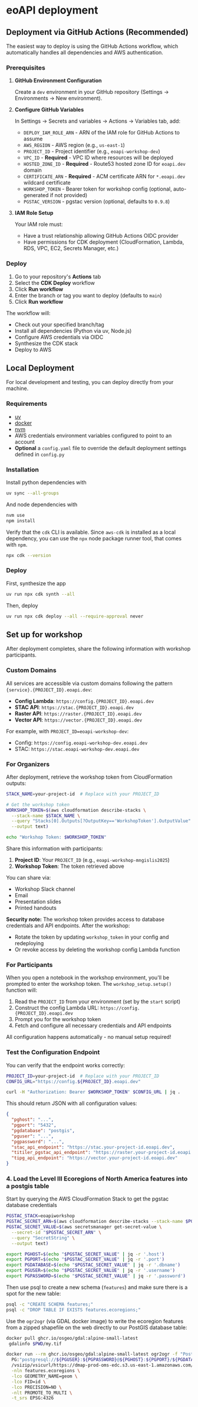 # eoAPI deployment

## Deployment via GitHub Actions (Recommended)

The easiest way to deploy is using the GitHub Actions workflow, which automatically handles all dependencies and AWS authentication.

### Prerequisites

1. **GitHub Environment Configuration**

   Create a `dev` environment in your GitHub repository (Settings → Environments → New environment).

2. **Configure GitHub Variables**

   In Settings → Secrets and variables → Actions → Variables tab, add:

   - `DEPLOY_IAM_ROLE_ARN` - ARN of the IAM role for GitHub Actions to assume
   - `AWS_REGION` - AWS region (e.g., `us-east-1`)
   - `PROJECT_ID` - Project identifier (e.g., `eoapi-workshop-dev`)
   - `VPC_ID` - **Required** - VPC ID where resources will be deployed
   - `HOSTED_ZONE_ID` - **Required** - Route53 hosted zone ID for `eoapi.dev` domain
   - `CERTIFICATE_ARN` - **Required** - ACM certificate ARN for `*.eoapi.dev` wildcard certificate
   - `WORKSHOP_TOKEN` - Bearer token for workshop config (optional, auto-generated if not provided)
   - `PGSTAC_VERSION` - pgstac version (optional, defaults to `0.9.8`)

3. **IAM Role Setup**

   Your IAM role must:
   - Have a trust relationship allowing GitHub Actions OIDC provider
   - Have permissions for CDK deployment (CloudFormation, Lambda, RDS, VPC, EC2, Secrets Manager, etc.)

### Deploy

1. Go to your repository's **Actions** tab
2. Select the **CDK Deploy** workflow
3. Click **Run workflow**
4. Enter the branch or tag you want to deploy (defaults to `main`)
5. Click **Run workflow**

The workflow will:
- Check out your specified branch/tag
- Install all dependencies (Python via uv, Node.js)
- Configure AWS credentials via OIDC
- Synthesize the CDK stack
- Deploy to AWS

## Local Deployment

For local development and testing, you can deploy directly from your machine.

### Requirements

- [uv](https://docs.astral.sh/uv/)
- [docker](https://docs.docker.com/get-started/get-docker/)
- [nvm](https://github.com/nvm-sh/nvm?tab=readme-ov-file#installing-and-updating)
- AWS credentials environment variables configured to point to an account
- **Optional** a `config.yaml` file to override the default deployment settings defined in `config.py`

### Installation

Install python dependencies with

```bash
uv sync --all-groups
```

And node dependencies with

```bash
nvm use
npm install
```

Verify that the `cdk` CLI is available. Since `aws-cdk` is installed as a local dependency, you can use the `npx` node package runner tool, that comes with `npm`.

```bash
npx cdk --version
```

### Deploy

First, synthesize the app

```bash
uv run npx cdk synth --all
```

Then, deploy

```bash
uv run npx cdk deploy --all --require-approval never
```

## Set up for workshop

After deployment completes, share the following information with workshop participants.

### Custom Domains

All services are accessible via custom domains following the pattern `{service}.{PROJECT_ID}.eoapi.dev`:

- **Config Lambda**: `https://config.{PROJECT_ID}.eoapi.dev`
- **STAC API**: `https://stac.{PROJECT_ID}.eoapi.dev`
- **Raster API**: `https://raster.{PROJECT_ID}.eoapi.dev`
- **Vector API**: `https://vector.{PROJECT_ID}.eoapi.dev`

For example, with `PROJECT_ID=eoapi-workshop-dev`:
- Config: `https://config.eoapi-workshop-dev.eoapi.dev`
- STAC: `https://stac.eoapi-workshop-dev.eoapi.dev`

### For Organizers

After deployment, retrieve the workshop token from CloudFormation outputs:

```bash
STACK_NAME=your-project-id  # Replace with your PROJECT_ID

# Get the workshop token
WORKSHOP_TOKEN=$(aws cloudformation describe-stacks \
  --stack-name $STACK_NAME \
  --query "Stacks[0].Outputs[?OutputKey=='WorkshopToken'].OutputValue" \
  --output text)

echo "Workshop Token: $WORKSHOP_TOKEN"
```

Share this information with participants:

1. **Project ID**: Your `PROJECT_ID` (e.g., `eoapi-workshop-mngislis2025`)
2. **Workshop Token**: The token retrieved above

You can share via:
- Workshop Slack channel
- Email
- Presentation slides
- Printed handouts

**Security note:** The workshop token provides access to database credentials and API endpoints. After the workshop:
- Rotate the token by updating `workshop_token` in your config and redeploying
- Or revoke access by deleting the workshop config Lambda function

### For Participants

When you open a notebook in the workshop environment, you'll be prompted to enter the workshop token. The `workshop_setup.setup()` function will:

1. Read the `PROJECT_ID` from your environment (set by the `start` script)
2. Construct the config Lambda URL: `https://config.{PROJECT_ID}.eoapi.dev`
3. Prompt you for the workshop token
4. Fetch and configure all necessary credentials and API endpoints

All configuration happens automatically - no manual setup required!

### Test the Configuration Endpoint

You can verify that the endpoint works correctly:

```bash
PROJECT_ID=your-project-id  # Replace with your PROJECT_ID
CONFIG_URL="https://config.${PROJECT_ID}.eoapi.dev"

curl -H "Authorization: Bearer $WORKSHOP_TOKEN" $CONFIG_URL | jq .
```

This should return JSON with all configuration values:

```json
{
  "pghost": "...",
  "pgport": "5432",
  "pgdatabase": "postgis",
  "pguser": "...",
  "pgpassword": "...",
  "stac_api_endpoint": "https://stac.your-project-id.eoapi.dev",
  "titiler_pgstac_api_endpoint": "https://raster.your-project-id.eoapi.dev",
  "tipg_api_endpoint": "https://vector.your-project-id.eoapi.dev"
}
```

### 4. Load the Level III Ecoregions of North America features into a postgis table

Start by querying the AWS CloudFormation Stack to get the pgstac database credentials

```bash
PGSTAC_STACK=eoapiworkshop
PGSTAC_SECRET_ARN=$(aws cloudformation describe-stacks --stack-name $PGSTAC_STACK --query "Stacks[0].Outputs[?OutputKey=='PgstacSecret'].OutputValue" --output text)
PGSTAC_SECRET_VALUE=$(aws secretsmanager get-secret-value \
  --secret-id "$PGSTAC_SECRET_ARN" \
  --query "SecretString" \
  --output text) 

export PGHOST=$(echo "$PGSTAC_SECRET_VALUE" | jq -r '.host')
export PGPORT=$(echo "$PGSTAC_SECRET_VALUE" | jq -r '.port')
export PGDATABASE=$(echo "$PGSTAC_SECRET_VALUE" | jq -r '.dbname')
export PGUSER=$(echo "$PGSTAC_SECRET_VALUE" | jq -r '.username')
export PGPASSWORD=$(echo "$PGSTAC_SECRET_VALUE" | jq -r '.password')
```

Then use psql to create a new schema (`features`) and make sure there is a spot for the new table:

```bash
psql -c "CREATE SCHEMA features;"
psql -c "DROP TABLE IF EXISTS features.ecoregions;"

```

Use the `ogr2ogr` (via GDAL docker image) to write the ecoregion features from a zipped shapefile on the web directly to our PostGIS database table:

```bash
docker pull ghcr.io/osgeo/gdal:alpine-small-latest
 gdalinfo $PWD/my.tif

docker run --rm ghcr.io/osgeo/gdal:alpine-small-latest ogr2ogr -f "PostgreSQL" \
  PG:"postgresql://${PGUSER}:${PGPASSWORD}@${PGHOST}:${PGPORT}/${PGDATABASE}" \
  /vsizip/vsicurl/https://dmap-prod-oms-edc.s3.us-east-1.amazonaws.com/ORD/Ecoregions/cec_na/NA_CEC_Eco_Level3.zip/NA_CEC_Eco_Level3.shp \
  -nln features.ecoregions \
  -lco GEOMETRY_NAME=geom \
  -lco FID=id \
  -lco PRECISION=NO \
  -nlt PROMOTE_TO_MULTI \
  -t_srs EPSG:4326
```
